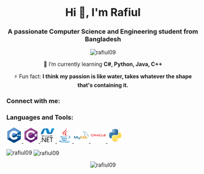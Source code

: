 <!DOCTYPE html>
<html>
<head>
</head>
<body>

<h1 align="center">Hi 👋, I'm Rafiul</h1>
<h3 align="center">A passionate Computer Science and Engineering student from Bangladesh</h3>

<p align="center"> <img src="https://komarev.com/ghpvc/?username=rafiul09&label=Profile%20views&color=0e75b6&style=flat" alt="rafiul09" /> </p>

<p align="center"> 🌱 I’m currently learning <strong>C#, Python, Java, C++</strong> </p>
<p align="center"> ⚡ Fun fact: <strong>I think my passion is like water, takes whatever the shape that's containing it.</strong> </p>

<h3 align="left">Connect with me:</h3>
<p align="left">
  <!-- Add your social media links here -->
</p>

<h3 align="left">Languages and Tools:</h3>
<p align="left">
  <a href="https://www.w3schools.com/cpp/" target="_blank" rel="noreferrer"> <img src="https://raw.githubusercontent.com/devicons/devicon/master/icons/cplusplus/cplusplus-original.svg" alt="cplusplus" width="40" height="40"/> </a>
  <a href="https://www.w3schools.com/cs/" target="_blank" rel="noreferrer"> <img src="https://raw.githubusercontent.com/devicons/devicon/master/icons/csharp/csharp-original.svg" alt="csharp" width="40" height="40"/> </a>
  <a href="https://dotnet.microsoft.com/" target="_blank" rel="noreferrer"> <img src="https://raw.githubusercontent.com/devicons/devicon/master/icons/dot-net/dot-net-original-wordmark.svg" alt="dotnet" width="40" height="40"/> </a>
  <a href="https://www.java.com" target="_blank" rel="noreferrer"> <img src="https://raw.githubusercontent.com/devicons/devicon/master/icons/java/java-original.svg" alt="java" width="40" height="40"/> </a>
  <a href="https://www.mysql.com/" target="_blank" rel="noreferrer"> <img src="https://raw.githubusercontent.com/devicons/devicon/master/icons/mysql/mysql-original-wordmark.svg" alt="mysql" width="40" height="40"/> </a>
  <a href="https://www.oracle.com/" target="_blank" rel="noreferrer"> <img src="https://raw.githubusercontent.com/devicons/devicon/master/icons/oracle/oracle-original.svg" alt="oracle" width="40" height="40"/> </a>
  <a href="https://www.python.org" target="_blank" rel="noreferrer"> <img src="https://raw.githubusercontent.com/devicons/devicon/master/icons/python/python-original.svg" alt="python" width="40" height="40"/> </a>
</p>

<p><img align="left" src="https://github-readme-stats.vercel.app/api/top-langs?username=rafiul09&show_icons=true&locale=en&layout=compact&theme=dark" alt="rafiul09" /></p>

<p>&nbsp;<img align="center" src="https://github-readme-stats.vercel.app/api?username=rafiul09&show_icons=true&locale=en&theme=dark" alt="rafiul09" /></p>

<p align="center">
  <img src="https://github-readme-streak-stats.herokuapp.com?user=rafiul09&theme=dark" alt="rafiul09" />
</p>


</body>
</html>
